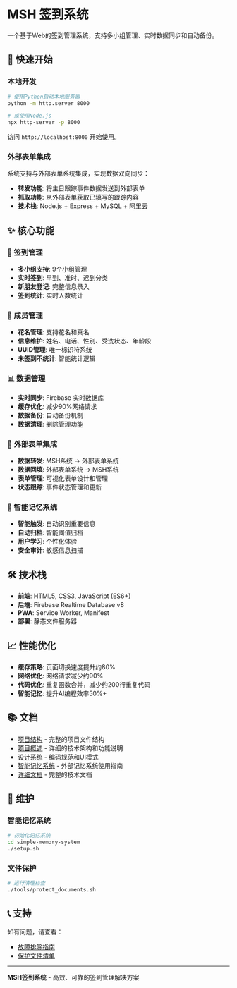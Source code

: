 # MSH 签到系统

一个基于Web的签到管理系统，支持多小组管理、实时数据同步和自动备份。

## 🚀 快速开始

### 本地开发
```bash
# 使用Python启动本地服务器
python -m http.server 8000

# 或使用Node.js
npx http-server -p 8000
```

访问 `http://localhost:8000` 开始使用。

### 外部表单集成
系统支持与外部表单系统集成，实现数据双向同步：
- **转发功能**: 将主日跟踪事件数据发送到外部表单
- **抓取功能**: 从外部表单获取已填写的跟踪内容
- **技术栈**: Node.js + Express + MySQL + 阿里云

## ✨ 核心功能

### 📱 签到管理
- **多小组支持**: 9个小组管理
- **实时签到**: 早到、准时、迟到分类
- **新朋友登记**: 完整信息录入
- **签到统计**: 实时人数统计

### 👥 成员管理
- **花名管理**: 支持花名和真名
- **信息维护**: 姓名、电话、性别、受洗状态、年龄段
- **UUID管理**: 唯一标识符系统
- **未签到不统计**: 智能统计逻辑

### 📊 数据管理
- **实时同步**: Firebase 实时数据库
- **缓存优化**: 减少90%网络请求
- **数据备份**: 自动备份机制
- **数据清理**: 删除管理功能

### 🔗 外部表单集成
- **数据转发**: MSH系统 → 外部表单系统
- **数据回填**: 外部表单系统 → MSH系统
- **表单管理**: 可视化表单设计和管理
- **状态跟踪**: 事件状态管理和更新

### 🧠 智能记忆系统
- **智能触发**: 自动识别重要信息
- **自动归档**: 智能阈值归档
- **用户学习**: 个性化体验
- **安全审计**: 敏感信息扫描

## 🛠️ 技术栈

- **前端**: HTML5, CSS3, JavaScript (ES6+)
- **后端**: Firebase Realtime Database v8
- **PWA**: Service Worker, Manifest
- **部署**: 静态文件服务器

## 📈 性能优化

- **缓存策略**: 页面切换速度提升约80%
- **网络优化**: 网络请求减少约90%
- **代码优化**: 重复函数合并，减少约200行重复代码
- **智能记忆**: 提升AI编程效率50%+

## 📚 文档

- [项目结构](PROJECT-STRUCTURE.md) - 完整的项目文件结构
- [项目概述](PROJECT-OVERVIEW.md) - 详细的技术架构和功能说明
- [设计系统](DESIGN-SYSTEM.json) - 编码规范和UI模式
- [智能记忆系统](simple-memory-system/README.md) - 外部记忆系统使用指南
- [详细文档](docs/) - 完整的技术文档

## 🔧 维护

### 智能记忆系统
```bash
# 初始化记忆系统
cd simple-memory-system
./setup.sh
```

### 文件保护
```bash
# 运行清理检查
./tools/protect_documents.sh
```

## 📞 支持

如有问题，请查看：
- [故障排除指南](docs/troubleshooting/TROUBLESHOOTING.md)
- [保护文件清单](docs/PROTECTED_FILES.md)

---

**MSH签到系统** - 高效、可靠的签到管理解决方案